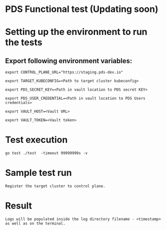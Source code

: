 # PDS Functional test (Updating soon)

# Setting up the environment to run the tests 

## Export following environment variables: 

    export CONTROL_PLANE_URL="https://staging.pds-dev.io"

    export TARGET_KUBECONFIG=<Path to target cluster kubeconfig>
    
    export PDS_SECRET_KEY=<Path in vault location to PDS secret KEY>

    export PDS_USER_CREDENTIAL=<Path in vault location to PDS Users credentials>

    export VAULT_HOST=<Vault URL>
    
    export VAULT_TOKEN=<Vault token>

# Test execution
    go test ./test  -timeout 99999999s -v

# Sample test run 
    Register the target cluster to control plane.

# Result
    Logs will be populated inside the log directory filename - <timestamp> as well as on the terminal.
  
  
  
 

